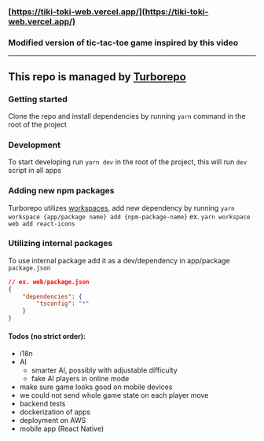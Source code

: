### [https://tiki-toki-web.vercel.app/](https://tiki-toki-web.vercel.app/)

### Modified version of tic-tac-toe game inspired by this video

---

## This repo is managed by [Turborepo](https://turborepo.org/)

### Getting started

Clone the repo and install dependencies by running `yarn` command in the root of the project

### Development

To start developing run `yarn dev` in the root of the project, this will run `dev` script in all apps

### Adding new npm packages

Turborepo utilizes [workspaces](https://classic.yarnpkg.com/lang/en/docs/workspaces/), add new dependency by running `yarn workspace {app/package name} add {npm-package-name}` ex. `yarn workspace web add react-icons`

### Utilizing internal packages

To use internal package add it as a dev/dependency in app/package `package.json`

```json
// ex. web/package.json
{
    "dependencies": {
        "tsconfig": "*"
    }
}
```

#### Todos (no strict order):

-   i18n
-   AI
    -   smarter AI, possibly with adjustable difficulty
    -   fake AI players in online mode
-   make sure game looks good on mobile devices
-   we could not send whole game state on each player move
-   backend tests
-   dockerization of apps
-   deployment on AWS
-   mobile app (React Native)
